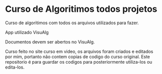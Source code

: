 # Curso de Algoritimos todos projetos

 Curso de algoritimos com todos os arquivos utilizados para fazer. 

 App utilizado VisuAlg

 Documentos devem ser abertos no VisuAlg.

 Curso feito no site curso em video, os arquivos foram criados e editados por mim, portanto não contem copias de codigo do curso original. Este repositorio é para guardar os codigos para posteriormente utiliza-los ou edita-los.
